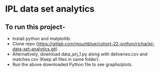 # IPL data set analytics

## To run this project-
* Install python and matplotlib.
* Clone repo (https://gitlab.com/mountblue/cohort-22-python/richa/ipl-data-set-analytics.git)
* Alternatively, download data_prj_1.py along with deliveries.csv and matches.csv (Keep all files in same folder).
* Run the above downloaded Python file to see graphs/plots.